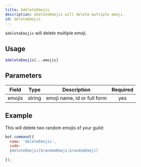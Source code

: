 ```yaml
---
title: $deleteEmojis
description: $deleteEmojis will delete multiple emoji.
id: deleteEmojis
---
```


`$deleteEmojis` will delete multiple emoji.

## Usage

```php
$deleteEmojis[...emojis]
```

## Parameters 


| Field  | Type   | Description                 | Required |
| ------ | ------ | --------------------------- |:--------:|
| emojis | string | emoji name, id or full form |    yes   |


## Example

This will delete two random emojis of your guild:

```javascript
bot.command({
  name: 'deleteEmojis',
  code: `
  $deleteEmojis[$randomEmoji;$randomEmoji]
  `
});
```
